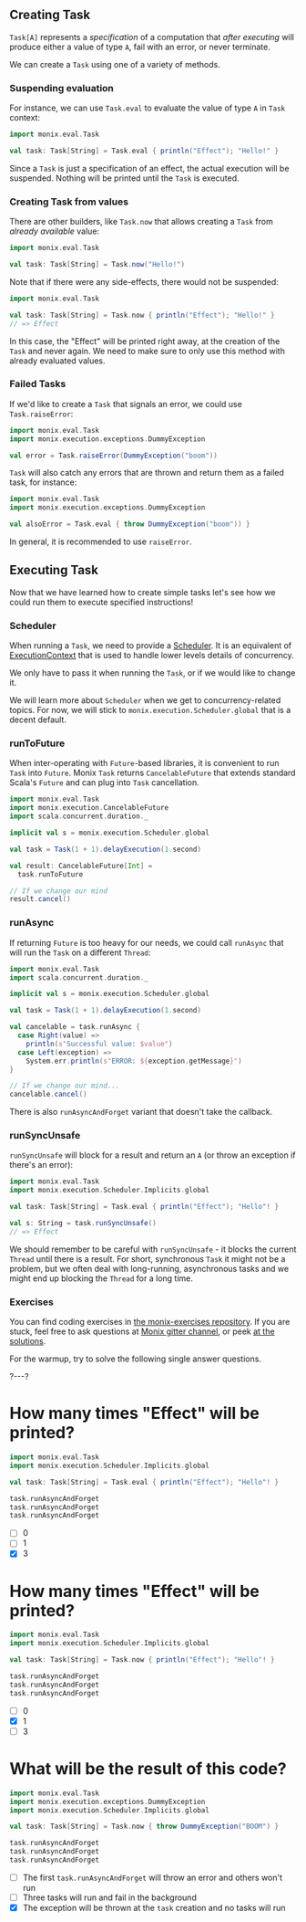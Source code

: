 ## Creating Task

`Task[A]` represents a *specification* of a computation that *after executing* will produce either a value of type `A`, fail with an error, or never terminate.

We can create a `Task` using one of a variety of methods.

### Suspending evaluation

For instance, we can use `Task.eval` to evaluate the value of type `A` in `Task` context:

```scala 
import monix.eval.Task

val task: Task[String] = Task.eval { println("Effect"); "Hello!" }
```

Since a `Task` is just a specification of an effect, the actual execution will be suspended.
Nothing will be printed until the `Task` is executed.

### Creating Task from values

There are other builders, like `Task.now` that allows creating a `Task` from *already available* value:

```scala 
import monix.eval.Task

val task: Task[String] = Task.now("Hello!")
```

Note that if there were any side-effects, there would not be suspended:

```scala 
import monix.eval.Task

val task: Task[String] = Task.now { println("Effect"); "Hello!" }
// => Effect
```

In this case, the "Effect" will be printed right away, at the creation of the `Task` and never again.
We need to make sure to only use this method with already evaluated values.

### Failed Tasks

If we'd like to create a `Task` that signals an error, we could use `Task.raiseError`:

```scala 
import monix.eval.Task
import monix.execution.exceptions.DummyException

val error = Task.raiseError(DummyException("boom"))
```

`Task` will also catch any errors that are thrown and return them as a failed task, for instance:

```scala 
import monix.eval.Task
import monix.execution.exceptions.DummyException

val alsoError = Task.eval { throw DummyException("boom")) }
```

In general, it is recommended to use `raiseError`.

## Executing Task

Now that we have learned how to create simple tasks let's see how we could run them to execute specified instructions!

### Scheduler

When running a `Task`, we need to provide a [Scheduler](https://monix.io/docs/current/execution/scheduler.html).
It is an equivalent of [ExecutionContext](https://docs.scala-lang.org/overviews/core/futures.html#execution-context) that is used to handle lower levels details of concurrency.

We only have to pass it when running the `Task`, or if we would like to change it.

We will learn more about `Scheduler` when we get to concurrency-related topics.
For now, we will stick to `monix.execution.Scheduler.global` that is a decent default.

### runToFuture

When inter-operating with `Future`-based libraries, it is convenient to run `Task` into `Future`.
Monix `Task` returns `CancelableFuture` that extends standard Scala's `Future` and can plug into `Task` cancellation.

```scala 
import monix.eval.Task
import monix.execution.CancelableFuture
import scala.concurrent.duration._

implicit val s = monix.execution.Scheduler.global

val task = Task(1 + 1).delayExecution(1.second)

val result: CancelableFuture[Int] =
  task.runToFuture

// If we change our mind
result.cancel()
```

### runAsync

If returning `Future` is too heavy for our needs, we could call `runAsync` that will run the `Task` on a different `Thread`:

```scala 
import monix.eval.Task
import scala.concurrent.duration._

implicit val s = monix.execution.Scheduler.global

val task = Task(1 + 1).delayExecution(1.second)

val cancelable = task.runAsync {
  case Right(value) =>
    println(s"Successful value: $value")
  case Left(exception) =>
    System.err.println(s"ERROR: ${exception.getMessage}")
}

// If we change our mind...
cancelable.cancel()
```

There is also `runAsyncAndForget` variant that doesn't take the callback.

### runSyncUnsafe

`runSyncUnsafe` will block for a result and return an `A` (or throw an exception if there's an error):

```scala 
import monix.eval.Task
import monix.execution.Scheduler.Implicits.global

val task: Task[String] = Task.eval { println("Effect"); "Hello"! }

val s: String = task.runSyncUnsafe()
// => Effect
```

We should remember to be careful with `runSyncUnsafe` - it blocks the current `Thread` until there is a result.
For short, synchronous `Task` it might not be a problem, but we often deal with long-running, asynchronous tasks
and we might end up blocking the `Thread` for a long time.

### Exercises

You can find coding exercises in [the monix-exercises repository](https://github.com/scalazone/monix-exercises/tree/main/monix-task-solutions/src/main/scala/scalazone/monix/lesson1).
If you are stuck, feel free to ask questions at [Monix gitter channel](https://gitter.im/monix/monix),
or peek [at the solutions](https://github.com/scalazone/monix-exercises/tree/main/monix-task-solutions/src/main/scala/scalazone/monix/lesson1).

For the warmup, try to solve the following single answer questions.

?---?
# How many times "Effect" will be printed?
```scala 
import monix.eval.Task
import monix.execution.Scheduler.Implicits.global

val task: Task[String] = Task.eval { println("Effect"); "Hello"! }

task.runAsyncAndForget
task.runAsyncAndForget
task.runAsyncAndForget
```

- [ ] 0
- [ ] 1
- [X] 3

# How many times "Effect" will be printed?
```scala 
import monix.eval.Task
import monix.execution.Scheduler.Implicits.global

val task: Task[String] = Task.now { println("Effect"); "Hello"! }

task.runAsyncAndForget
task.runAsyncAndForget
task.runAsyncAndForget
```

- [ ] 0
- [X] 1
- [ ] 3

# What will be the result of this code?
```scala 
import monix.eval.Task
import monix.execution.exceptions.DummyException
import monix.execution.Scheduler.Implicits.global

val task: Task[String] = Task.now { throw DummyException("BOOM") }

task.runAsyncAndForget
task.runAsyncAndForget
task.runAsyncAndForget
```

- [ ] The first `task.runAsyncAndForget` will throw an error and others won't run
- [ ] Three tasks will run and fail in the background
- [X] The exception will be thrown at the `task` creation and no tasks will run